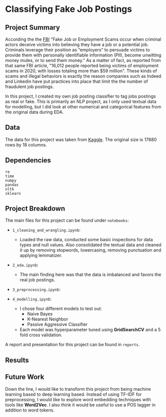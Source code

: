 # Classifying Fake Job Postings

## Project Summary
According the the [FBI](https://www.fbi.gov/contact-us/field-offices/elpaso/news/press-releases/fbi-warns-cyber-criminals-are-using-fake-job-listings-to-target-applicants-personally-identifiable-information) "Fake Job or Employment Scams occur when criminal actors deceive victims into believing they have a job or a potential job. Criminals leverage their position as “employers” to persuade victims to provide them with personally identifiable information (PII), become unwitting money mules, or to send them money." As a matter of fact, as reported from that same FBI article, "16,012 people reported being victims of employment scams in 2020, with losses totaling more than $59 million". These kinds of scams and illegal behaviors is exactly the reason companies such as Indeed and Linkedin have put practices into place that limit the the number of fraudulent job postings.

In this project, I created my own job posting classifier to tag jobs postings as real or fake. This is primarily an NLP project, as I only used textual data for modelling, but I did look at other numerical and categorical features from the original data during EDA. 

 
## Data
The data for this project was taken from [Kaggle](https://www.kaggle.com/shivamb/real-or-fake-fake-jobposting-prediction/code). The original size is 17880 rows by 18 columns.


## Dependencies
```
re
time
numpy
pandas
nltk
sklearn
```

## Project Breakdown
The main files for this project can be found under `notebooks`:

- `1_cleaning_and_wrangling.ipynb`: 
   - Loaded the raw data, conducted some basic inspections for data types and null values. Also consolidated the textual data and cleaned it up by removing stopwords, lowercasing, removing punctuation and applying lemmatizer.
   
- `2_eda.ipynb`:
   - The main finding here was that the data is imbalanced and favors the real job postings.
   
- `3_preprocessing.ipynb`:
   
- `4_modelling.ipynb`:
   - I chose four different models to test out: 
      - Naive Bayes
      - K-Nearest Neighbor
      - Passive Aggressive Classifier
   - Each model was hyperparameter tuned using **GridSearchCV** and a 5 fold cross validation.

A report and presentation for this project can be found in `reports`.


## Results


## Future Work
Down the line, I would like to transform this project from being machine learning based to deep learning based. Instead of using TF-IDF for preprocessing, I would like to explore word embedding techniques with tools like **Word2Vec**. I also think it would be useful to use a POS tagger in addition to word tokens.


